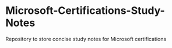 # Microsoft-Certifications-Study-Notes
Repository to store concise study notes for Microsoft certifications

